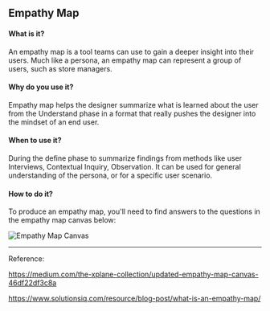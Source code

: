 ## Empathy Map

#### What is it?
An empathy map is a tool teams can use to gain a deeper insight into their users. Much like a persona, an empathy map can represent a group of users, such as store managers. 

#### Why do you use it?
Empathy map helps the designer summarize what is learned about the user from the Understand phase in a format that really pushes the designer into the mindset of an end user.

#### When to use it?
During the define phase to summarize findings from methods like user Interviews, Contextual Inquiry, Observation. It can be used for general understanding of the persona, or for a specific user scenario.

#### How to do it?
To produce an empathy map, you'll need to find answers to the questions in the empathy map canvas below:


![Empathy Map Canvas](/images/empathy-map-canvas.png?raw=true "Empathy Map Canvas")


---

Reference:

https://medium.com/the-xplane-collection/updated-empathy-map-canvas-46df22df3c8a

https://www.solutionsiq.com/resource/blog-post/what-is-an-empathy-map/
